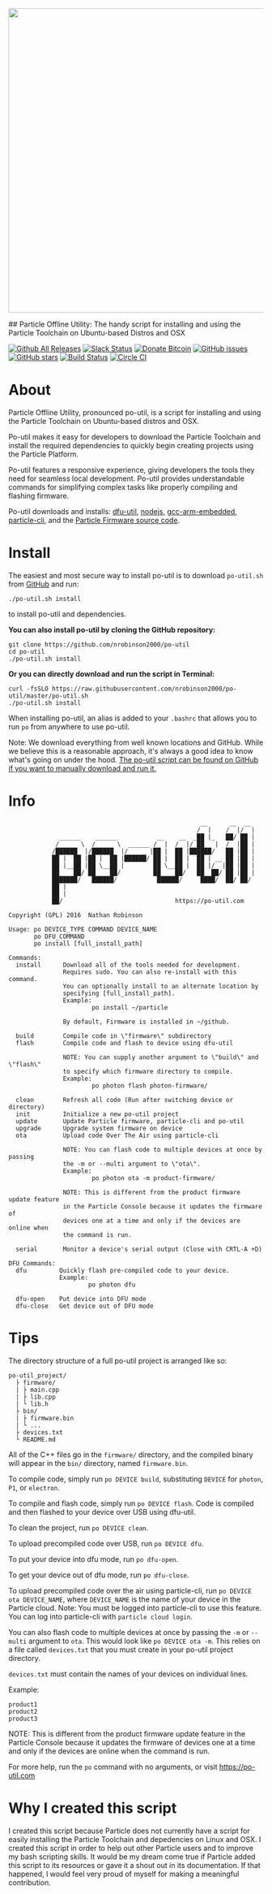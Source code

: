 <p align="center" >
<img src="https://raw.githubusercontent.com/nrobinson2000/po-util/po-util.com/logos/po-util-updated.png" width="600px">
</p>
## Particle Offline Utility: The handy script for installing and using the Particle Toolchain on Ubuntu-based Distros and OSX

[![Github All Releases](https://img.shields.io/github/downloads/nrobinson2000/po-util/total.svg?maxAge=2592000)](http://po-util.com)
[![Slack Status](https://nrobinson2000.herokuapp.com/badge.svg)](https://nrobinson2000.herokuapp.com/)
[![Donate Bitcoin](https://img.shields.io/badge/donate-bitcoin-orange.svg)](https://nrobinson2000.github.io/donate-bitcoin)
[![GitHub issues](https://img.shields.io/github/issues/nrobinson2000/po-util.svg)](https://github.com/nrobinson2000/po-util/issues)
[![GitHub stars](https://img.shields.io/github/stars/nrobinson2000/po-util.svg)](https://github.com/nrobinson2000/po-util/stargazers)
[![Build Status](https://travis-ci.org/nrobinson2000/po-util.svg?branch=master)](https://travis-ci.org/nrobinson2000/po-util) [![Circle CI](https://circleci.com/gh/nrobinson2000/po-util.svg?style=svg)](https://circleci.com/gh/nrobinson2000/po-util)

# About

Particle Offline Utility, pronounced po-util, is a script for installing and using the Particle Toolchain on Ubuntu-based distros and OSX.

Po-util makes it easy for developers to download the Particle Toolchain and install the required dependencies to quickly begin creating projects using the Particle Platform.

Po-util features a responsive experience, giving developers the tools they need for seamless local development. Po-util provides understandable commands for simplifying complex tasks like properly compiling and flashing firmware.

Po-util downloads and installs: [dfu-util](http://dfu-util.sourceforge.net/), [nodejs](https://nodejs.org/en/), [gcc-arm-embedded](https://launchpad.net/gcc-arm-embedded), [particle-cli](https://github.com/spark/particle-cli), and the [Particle Firmware source code](https://github.com/spark/firmware).

# Install
The easiest and most secure way to install po-util is to download `po-util.sh` from [GitHub](https://raw.githubusercontent.com/nrobinson2000/po-util/master/po-util.sh) and run:
```
./po-util.sh install
```
to install po-util and dependencies.

**You can also install po-util by cloning the GitHub repository:**
```
git clone https://github.com/nrobinson2000/po-util
cd po-util
./po-util.sh install
```
**Or you can directly download and run the script in Terminal:**
```
curl -fsSLO https://raw.githubusercontent.com/nrobinson2000/po-util/master/po-util.sh
./po-util.sh install
```
When installing po-util, an alias is added to your `.bashrc` that allows you to run `po` from anywhere to use po-util. 

Note: We download everything from well known locations and GitHub.  While we believe this is a reasonable approach, it's always a good idea to know what's going on under the hood.  [The po-util script can be found on GitHub if you want to manually download and run it.](https://github.com/nrobinson2000/po-util/blob/master/po-util.sh)

# Info
```
                                                     __      __  __
                                                    /  |    /  |/  |
              ______    ______           __    __  _██ |_   ██/ ██ |
             /      \  /      \  ______ /  |  /  |/ ██   |  /  |██ |
            /██████  |/██████  |/      |██ |  ██ |██████/   ██ |██ |
            ██ |  ██ |██ |  ██ |██████/ ██ |  ██ |  ██ | __ ██ |██ |
            ██ |__██ |██ \__██ |        ██ \__██ |  ██ |/  |██ |██ |
            ██    ██/ ██    ██/         ██    ██/   ██  ██/ ██ |██ |
            ███████/   ██████/           ██████/     ████/  ██/ ██/
            ██ |
            ██ |
            ██/                               https://po-util.com

Copyright (GPL) 2016  Nathan Robinson

Usage: po DEVICE_TYPE COMMAND DEVICE_NAME
       po DFU_COMMAND
       po install [full_install_path]

Commands:
  install      Download all of the tools needed for development.
               Requires sudo. You can also re-install with this command.
               You can optionally install to an alternate location by
               specifying [full_install_path].
               Example:
                       po install ~/particle

               By default, Firmware is installed in ~/github.

  build        Compile code in \"firmware\" subdirectory
  flash        Compile code and flash to device using dfu-util

               NOTE: You can supply another argument to \"build\" and \"flash\"
               to specify which firmware directory to compile.
               Example:
                       po photon flash photon-firmware/

  clean        Refresh all code (Run after switching device or directory)
  init         Initialize a new po-util project
  update       Update Particle firmware, particle-cli and po-util
  upgrade      Upgrade system firmware on device
  ota          Upload code Over The Air using particle-cli

               NOTE: You can flash code to multiple devices at once by passing
               the -m or --multi argument to \"ota\".
               Example:
                       po photon ota -m product-firmware/

               NOTE: This is different from the product firmware update feature
               in the Particle Console because it updates the firmware of
               devices one at a time and only if the devices are online when
               the command is run.

  serial       Monitor a device's serial output (Close with CRTL-A +D)

DFU Commands:
  dfu         Quickly flash pre-compiled code to your device.
              Example:
                      po photon dfu

  dfu-open    Put device into DFU mode
  dfu-close   Get device out of DFU mode
```

# Tips

The directory structure of a full po-util project is arranged like so:

```
po-util_project/
  ├ firmware/
  | ├ main.cpp
  | ├ lib.cpp
  | └ lib.h
  ├ bin/
  | ├ firmware.bin
  | └ ...
  ├ devices.txt
  └ README.md
```

All of the C++ files go in the `firmware/` directory, and the compiled binary
will appear in the `bin/` directory, named `firmware.bin`.

To compile code, simply run `po DEVICE build`, substituting `DEVICE` for
`photon`, `P1`, or `electron`.

To compile and flash code, simply run `po DEVICE flash`. Code is compiled and
then flashed to your device over USB using dfu-util.

To clean the project, run `po DEVICE clean`.

To upload precompiled code over USB, run `po DEVICE dfu`.

To put your device into dfu mode, run `po dfu-open`.

To get your device out of dfu mode, run `po dfu-close`.

To upload precompiled code over the air using particle-cli,
run `po DEVICE ota DEVICE_NAME`, where `DEVICE_NAME` is the name of your device
in the Particle cloud.  Note: You must be logged into particle-cli to use this
feature. You can log into particle-cli with `particle cloud login`.

You can also flash code to multiple devices at once by passing the `-m` or
`--multi` argument to `ota`.  This would look like `po DEVICE ota -m`.
This relies on a file called `devices.txt` that you must create in your po-util
project directory.

`devices.txt` must contain the names of your devices on individual lines.

Example:

    product1
    product2
    product3

NOTE: This is different from the product firmware update feature in the
Particle Console because it updates the firmware of devices one at a time and
only if the devices are online when the command is run.

For more help, run the `po` command with no arguments,
or visit https://po-util.com

# Why I created this script

I created this script because Particle does not currently have a script for easily installing the Particle Toolchain and depedencies on Linux and OSX. I created this script in order to help out other Particle users and to improve my bash scripting skills. It would be my dream come true if Particle added this script to its resources or gave it a shout out in its documentation. If that happened, I would feel very proud of myself for making a meaningful contribution.
